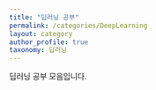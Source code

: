 ```yaml
---
title: "딥러닝 공부"
permalink: /categories/DeepLearning
layout: category
author_profile: true
taxonomy: 딥러닝
---
```




딥러닝 공부 모음입니다.